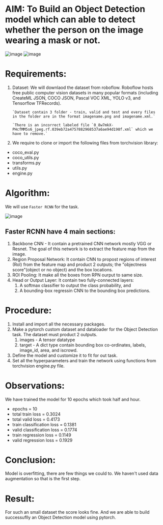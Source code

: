 
# AIM: To Build an Object Detection model which can able to detect whether the person on the image wearing a mask or not.

![image](https://user-images.githubusercontent.com/43055935/182284500-d7335b2f-54e0-45da-a548-79de6c064cdd.png)
![image](https://user-images.githubusercontent.com/43055935/182284606-61f6b158-7f1c-43e8-87d4-7934df7dc950.png)

# Requirements:
1.  Dataset:
We will downlaod the dataset from roboflow. Roboflow hosts free public computer vision datasets in many popular formats (including CreateML JSON, COCO JSON, Pascal VOC XML, YOLO v3, and Tensorflow TFRecords).

        `Dataset contain 3 folder - train, valid and test and every files in the folder are in the format imagename.png and imagename.xml.` 

        `There is an incorrect labeled file `0_8w7mkX-PHcfMM5s6_jpeg.rf.039eb72a4757882968537a6ae94d198f.xml` which we have to remove.`

2. We require to clone or import the following files from torchvision library:
* coco_eval.py
* coco_utils.py
* transforms.py
* utils.py 
* engine.py 

# Algorithm:

We will use `Faster RCNN` for the task. 

![image](https://user-images.githubusercontent.com/43055935/182286323-6273e363-2dac-4cc4-ab14-099b5b50f40c.png)


## Faster RCNN have 4 main sections:

1. Backbone CNN - It contain a pretrained CNN network mostly VGG or Resnet. The goal of this network is to extract the feature map from the image. 
2. Region Proposal Network: It contain CNN to propost regions of interest (RoI) from the feature map and product 2 outputs; the "objectness score"(object or no object) and the box locations.
3. ROI Pooling: It make all the boxes from RPN ourput to same size.
4. Head or Output Layer: It contain two fully-connected layers: 
    1. A softmax classifier to output the class probability, and 
    2. A bounding-box regressin CNN to the bounding box predictions.

# Procedure:

1. Install and import all the necessary packages. 
2. Make a pytorch custom dataset and dataloader for the Object Detection task. The dataset must product 2 outputs. 
    1. images - A tensor datatype
    2. target - A dict type contain bounding box co-ordinates, labels, image_id, area, and iscrowd. 
3. Define the model and customize it to fit for out task. 
4. Set all the hyperparameters and train the network using functions from torchvision engine.py file.


# Observations:

We have trained the model for 10 epochs which took half and hour. 

* epochs = 10
* total train loss = 0.3024
* total valid loss = 0.4173
* train classification loss = 0.1381
* valid classification loss = 0.1774
* train regression loss = 0.1149
* valid regression loss = 0.1929

# Conclusion: 
Model is overfitting, there are few things we could to. We haven't used data augmentation so that is the first step. 

# Result: 
For such an small dataset the score looks fine. And we are able to build successuflly an Object Detection model using pytorch. 
